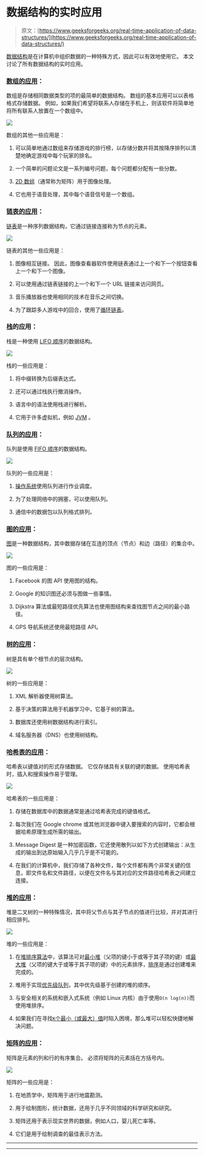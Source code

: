 # 数据结构的实时应用

> 原文：[https://www.geeksforgeeks.org/real-time-application-of-data-structures/](https://www.geeksforgeeks.org/real-time-application-of-data-structures/)

[数据结构](https://www.geeksforgeeks.org/data-structures/)是在计算机中组织数据的一种特殊方式，因此可以有效地使用它。 本文讨论了所有数据结构的实时应用。

### [数组的应用](https://www.geeksforgeeks.org/array-data-structure/)：

数组是存储相同数据类型的项的最简单的数据结构。 数组的基本应用可以以表格格式存储数据。 例如，如果我们希望将联系人存储在手机上，则该软件将简单地将所有联系人放置在一个数组中。

![](https://media.geeksforgeeks.org/wp-content/uploads/20190627130914/array-21.png)

数组的其他一些应用是：

1.  可以简单地通过数组来存储游戏的排行榜，以存储分数并将其按降序排列以清楚地确定游戏中每个玩家的排名。

2.  一个简单的问题论文是一系列编号问题，每个问题都分配有一些分数。

3.  [2D 数组](https://www.geeksforgeeks.org/multidimensional-arrays-in-java/)（通常称为矩阵）用于图像处理。

4.  它也用于语音处理，其中每个语音信号是一个数组。

### [链表的应用](https://www.geeksforgeeks.org/applications-of-linked-list-data-structure/)：

[链表](http://www.geeksforgeeks.org/data-structures/linked-list/)是一种序列数据结构，它通过链接连接称为节点的元素。

![](https://contribute.geeksforgeeks.org/wp-content/uploads/singly-linkedlist.png)

链表的其他一些应用是：

1.  图像相互链接。 因此，图像查看器软件使用链表通过上一个和下一个按钮查看上一个和下一个图像。

2.  可以使用通过链表链接的上一个和下一个 URL 链接来访问网页。

3.  音乐播放器也使用相同的技术在音乐之间切换。

4.  为了跟踪多人游戏中的回合，使用了[循环链表](https://www.geeksforgeeks.org/circular-linked-list/)。

### [栈](https://www.geeksforgeeks.org/stack-data-structure-introduction-program/)的应用：

栈是一种使用 [LIFO 顺序](https://www.geeksforgeeks.org/lifo-last-in-first-out-approach-in-programming/)的数据结构。

![](https://contribute.geeksforgeeks.org/wp-content/uploads/geek-stack.png)

栈的一些应用是：

1.  将中缀转换为后缀表达式。

2.  还可以通过栈执行撤消操作。

3.  语言中的语法使用栈进行解析。

4.  它用于许多虚拟机，例如 [JVM](https://www.geeksforgeeks.org/jvm-works-jvm-architecture/) 。

### [队列的应用](https://www.geeksforgeeks.org/applications-of-queue-data-structure/)：

队列是使用 [FIFO 顺序](https://www.geeksforgeeks.org/fifo-first-in-first-out-approach-in-programming/)的数据结构。

![](https://contribute.geeksforgeeks.org/wp-content/uploads/geek-queue.png)

队列的一些应用是：

1.  [操作系统](https://www.geeksforgeeks.org/types-of-operating-systems/)使用队列进行作业调度。

2.  为了处理网络中的拥塞，可以使用队列。

3.  通信中的数据包以队列格式排列。

### [图的应用](https://www.geeksforgeeks.org/applications-of-graph-data-structure/)：

[图](https://www.geeksforgeeks.org/graph-data-structure-and-algorithms/)是一种数据结构，其中数据存储在互连的顶点（节点）和边（路径）的集合中。

![](https://contribute.geeksforgeeks.org/wp-content/uploads/undirectedgraph.png)

图的一些应用是：

1.  Facebook 的图 API 使用图的结构。

2.  Google 的知识图还必须与图做一些事情。

3.  Dijkstra 算法或最短路径优先算法也使用图结构来查找图节点之间的最小路径。

4.  GPS 导航系统还使用最短路径 API。

### [树的应用](https://www.geeksforgeeks.org/applications-of-tree-data-structure/)：

树是具有单个根节点的层次结构。

![](https://contribute.geeksforgeeks.org/wp-content/uploads/binary-tree-to-DLL.png)

树的一些应用是：

1.  XML 解析器使用树算法。

2.  基于决策的算法用于机器学习中，它基于树的算法。

3.  数据库还使用树数据结构进行索引。

4.  域名服务器（DNS）也使用树结构。

### [哈希表的应用](https://www.geeksforgeeks.org/applications-of-hashing/)：

哈希表以键值对的形式存储数据。 它仅存储具有关联的键的数据。 使用哈希表时，插入和搜索操作易于管理。

![](https://media.geeksforgeeks.org/wp-content/uploads/20200609180838/HashingDataStructure-min.png)

哈希表的一些应用是：

1.  存储在数据库中的数据通常是通过哈希表完成的键值格式。

2.  每次我们在 Google chrome 或其他浏览器中键入要搜索的内容时，它都会根据哈希原理生成所需的输出。

3.  Message Digest 是一种加密函数，它还使用散列以如下方式创建输出：从生成的输出到达原始输入几乎几乎是不可能的。

4.  在我们的计算机中，我们存储了各种文件，每个文件都有两个非常关键的信息，即文件名和文件路径，以便在文件名与其对应的文件路径哈希表之间建立连接。

### [堆的应用](https://www.geeksforgeeks.org/applications-of-heap-data-structure/)：

堆是二叉树的一种特殊情况，其中将父节点与其子节点的值进行比较，并对其进行相应排列。

![](https://media.geeksforgeeks.org/wp-content/uploads/20200609181239/MinHeapAndMaxHeap.png)

堆的一些应用是：

1.  在[堆排序算法](https://www.geeksforgeeks.org/heap-sort/)中，该算法可对[最小堆](https://www.geeksforgeeks.org/min-heap-in-java/)（父项的键小于或等于其子项的键）或[最大堆](https://www.geeksforgeeks.org/max-heap-in-java/)（父项的键大于或等于其子项的键）中的元素排序，[排序](http://www.geeksforgeeks.org/sorting-algorithms/)是通过创建堆来完成的。

2.  堆用于实现[优先级队列](https://www.geeksforgeeks.org/priority-queue-set-1-introduction/)，其中优先级基于创建的堆的顺序。

3.  与安全相关的系统和嵌入式系统（例如 Linux 内核）由于使用`O(n log(n))`而使用堆排序。

4.  如果我们在寻找[`K`个最小（或最大）值](https://www.geeksforgeeks.org/kth-smallestlargest-element-unsorted-array/)时陷入困境，那么堆可以轻松快捷地解决问题。

### [矩阵的应用](https://www.geeksforgeeks.org/matrix/)：

矩阵是元素的列和行的有序集合。 必须将矩阵的元素括在方括号内。

![](https://contribute.geeksforgeeks.org/wp-content/uploads/matrix-9.png)

矩阵的一些应用是：

1.  在地质学中，矩阵用于进行地震勘测。

2.  用于绘制图形，统计数据，还用于几乎不同领域的科学研究和研究。

3.  矩阵还用于表示现实世界的数据，例如人口，婴儿死亡率等。

4.  它们是用于绘制调查的最佳表示方法。



* * *

* * *



